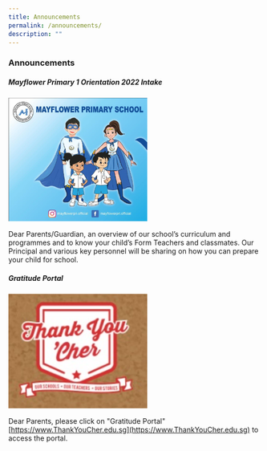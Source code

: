 ```yaml
---
title: Announcements
permalink: /announcements/
description: ""
---
```

### **Announcements**

##### **Mayflower Primary 1 Orientation 2022 Intake**

<p><a href="https://sites.google.com/moe.edu.sg/mfpsp1/home">
<img style="width:55%" src="/images/announcement1.png">
</a></p>

Dear Parents/Guardian, an overview of our school’s curriculum and programmes and to know your child’s Form Teachers and classmates. Our Principal and various key personnel will be sharing on how you can prepare your child for school.

##### **Gratitude Portal**

<p><a href="https://thankyoucher.edu.sg/">
<img style="width:55%" src="/images/announcement2.jpg">
</a></p>

Dear Parents, please click on "Gratitude Portal" [https://www.ThankYouCher.edu.sg](https://www.ThankYouCher.edu.sg) to access the portal.